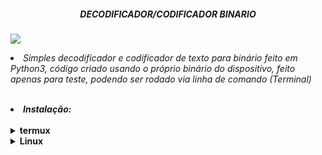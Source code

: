 <h5 text align=center>DECODIFICADOR/CODIFICADOR BINARIO</h5>

<img src="https://c.tenor.com/5ry-200hErMAAAAM/hacker-hacker-man.gif">

<p><i><li>Simples decodificador e codificador de texto para binário feito em Python3, código criado usando o próprio binário do dispositivo, feito apenas para teste, podendo ser rodado via linha de comando (Terminal)</i></p>
</br><li><strong><i>Instalação:</i></strong></br>
</br>
<details>
  <summary><strong>termux</strong></summary></br>
    
    pkg update && pkg upgrade
    pkg install python -y
    pkg install git -y
    git clone https://github.com/MaykonDev/binario
    cd binario
    python bin.py

</details>
<details>
  <summary><strong>Linux</strong></summary>

    apt-get update && apt-get upgrade
    apt-get install python -y
    apt-get install git -y
    git clone https://github.com/MaykonDev/binario
    cd binario
    python bin.py

</details>
